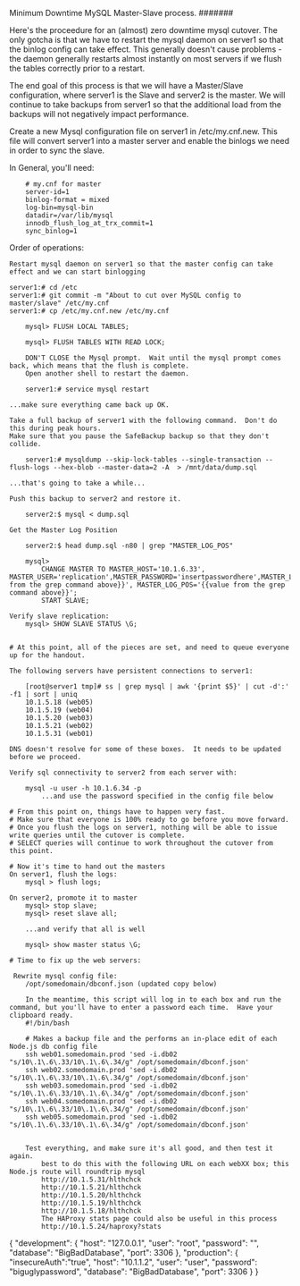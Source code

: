 Minimum Downtime MySQL Master-Slave process.
#######

Here's the proceedure for an (almost) zero downtime mysql cutover.  The only gotcha is that we have to restart the mysql daemon on server1 so that the binlog config can take effect.  This generally doesn't cause problems - the daemon generally restarts almost instantly on most servers if we flush the tables correctly prior to a restart.

The end goal of this process is that we will have a Master/Slave configuration, where server1 is the Slave and server2 is the master.  We will continue to take backups from server1 so that the additional load from the backups will not negatively impact performance.

Create a new Mysql configuration file on server1 in /etc/my.cnf.new.  This file will convert server1 into a master server and enable the binlogs we need in order to sync the slave.

In General, you'll need:

		# my.cnf for master
		server-id=1
		binlog-format = mixed
		log-bin=mysql-bin
		datadir=/var/lib/mysql
		innodb_flush_log_at_trx_commit=1
		sync_binlog=1

Order of operations:

	Restart mysql daemon on server1 so that the master config can take effect and we can start binlogging

	server1:# cd /etc
	server1:# git commit -m "About to cut over MySQL config to master/slave" /etc/my.cnf
	server1:# cp /etc/my.cnf.new /etc/my.cnf

		mysql> FLUSH LOCAL TABLES;

		mysql> FLUSH TABLES WITH READ LOCK;

		DON'T CLOSE the Mysql prompt.  Wait until the mysql prompt comes back, which means that the flush is complete.
		Open another shell to restart the daemon.

		server1:# service mysql restart

	...make sure everything came back up OK.

	Take a full backup of server1 with the following command.  Don't do this during peak hours.
	Make sure that you pause the SafeBackup backup so that they don't collide.
		
		server1:# mysqldump --skip-lock-tables --single-transaction --flush-logs --hex-blob --master-data=2 -A  > /mnt/data/dump.sql

	...that's going to take a while...

	Push this backup to server2 and restore it.

		server2:$ mysql < dump.sql

	Get the Master Log Position

		server2:$ head dump.sql -n80 | grep "MASTER_LOG_POS"

		mysql> 
			CHANGE MASTER TO MASTER_HOST='10.1.6.33', MASTER_USER='replication',MASTER_PASSWORD='insertpasswordhere',MASTER_LOG_FILE='{{value from the grep command above}}', MASTER_LOG_POS='{{value from the grep command above}}';
			START SLAVE;

	Verify slave replication:
		mysql> SHOW SLAVE STATUS \G;


	# At this point, all of the pieces are set, and need to queue everyone up for the handout.

	The following servers have persistent connections to server1:

		[root@server1 tmp]# ss | grep mysql | awk '{print $5}' | cut -d':' -f1 | sort | uniq
		10.1.5.18 (web05)
		10.1.5.19 (web04)
		10.1.5.20 (web03)
		10.1.5.21 (web02)
		10.1.5.31 (web01)

	DNS doesn't resolve for some of these boxes.  It needs to be updated before we proceed.

	Verify sql connectivity to server2 from each server with:

		mysql -u user -h 10.1.6.34 -p
			...and use the password specified in the config file below

	# From this point on, things have to happen very fast.  
	# Make sure that everyone is 100% ready to go before you move forward.
	# Once you flush the logs on server1, nothing will be able to issue write queries until the cutover is complete.
	# SELECT queries will continue to work throughout the cutover from this point.

	# Now it's time to hand out the masters
	On server1, flush the logs:
		mysql > flush logs;

	On server2, promote it to master
		mysql> stop slave;
		mysql> reset slave all;

		...and verify that all is well

		mysql> show master status \G;

	# Time to fix up the web servers:

	 Rewrite mysql config file:
		/opt/somedomain/dbconf.json (updated copy below)

		In the meantime, this script will log in to each box and run the command, but you'll have to enter a password each time.  Have your clipboard ready.
		#!/bin/bash

		# Makes a backup file and the performs an in-place edit of each Node.js db config file
		ssh web01.somedomain.prod 'sed -i.db02 "s/10\.1\.6\.33/10\.1\.6\.34/g" /opt/somedomain/dbconf.json'
		ssh web02.somedomain.prod 'sed -i.db02 "s/10\.1\.6\.33/10\.1\.6\.34/g" /opt/somedomain/dbconf.json'
		ssh web03.somedomain.prod 'sed -i.db02 "s/10\.1\.6\.33/10\.1\.6\.34/g" /opt/somedomain/dbconf.json'
		ssh web04.somedomain.prod 'sed -i.db02 "s/10\.1\.6\.33/10\.1\.6\.34/g" /opt/somedomain/dbconf.json'
		ssh web05.somedomain.prod 'sed -i.db02 "s/10\.1\.6\.33/10\.1\.6\.34/g" /opt/somedomain/dbconf.json'
		

		Test everything, and make sure it's all good, and then test it again.
			best to do this with the following URL on each webXX box; this Node.js route will roundtrip mysql
			http://10.1.5.31/hlthchck
			http://10.1.5.21/hlthchck
			http://10.1.5.20/hlthchck
			http://10.1.5.19/hlthchck
			http://10.1.5.18/hlthchck
			The HAProxy stats page could also be useful in this process
			http://10.1.5.24/haproxy?stats

{
  "development": {
    "host": "127.0.0.1",
    "user": "root",
    "password": "",	
    "database": "BigBadDatabase",
    "port": 3306
  },
  "production": {
    "insecureAuth":"true",
    "host": "10.1.1.2",
    "user": "user",
    "password": "biguglypassword",
    "database": "BigBadDatabase",
    "port": 3306
  }
}





		
			




